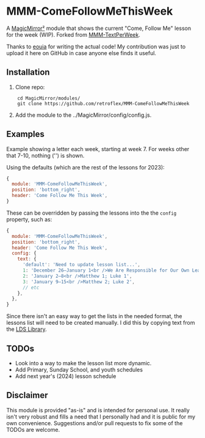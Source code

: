 # MMM-ComeFollowMeThisWeek
A [MagicMirror²](https://github.com/MichMich/MagicMirror) module that shows the current "Come, Follow Me" lesson for the week (WIP). Forked from [MMM-TextPerWeek](https://github.com/retroflex/MMM-TextPerWeek).

Thanks to [eouia](https://github.com/eouia) for writing the actual code! My contribution was just to upload it here on GitHub in case anyone else finds it useful.

## Installation
1. Clone repo:
```
	cd MagicMirror/modules/
	git clone https://github.com/retroflex/MMM-ComeFollowMeThisWeek
```

2. Add the module to the ../MagicMirror/config/config.js.

## Examples
Example showing a letter each week, starting at week 7. For weeks other that 7-10, nothing ('') is shown.

Using the defaults (which are the rest of the lessons for 2023):
```js
{
  module: 'MMM-ComeFollowMeThisWeek',
  position: 'bottom_right',
  header: 'Come Follow Me This Week',
}
```

These can be overridden by passing the lessons into the the `config` property, such as:
```js
{
  module: 'MMM-ComeFollowMeThisWeek',
  position: 'bottom_right',
  header: 'Come Follow Me This Week',
  config: {
    text: {
      'default': 'Need to update lesson list...',
      1: 'December 26–January 1<br />We Are Responsible for Our Own Learning',
      2: 'January 2–8<br />Matthew 1; Luke 1',
      3: 'January 9–15<br />Matthew 2; Luke 2',
      // etc
    },
  },
}
```

Since there isn't an easy way to get the lists in the needed format, the lessons list will need to be created manually. I did this by copying text from the [LDS Library](https://www.churchofjesuschrist.org/study/manual/come-follow-me-for-individuals-and-families-new-testament-2023?lang=eng).

## TODOs

- Look into a way to make the lesson list more dynamic.
- Add Primary, Sunday School, and youth schedules
- Add next year's (2024) lesson schedule

## Disclaimer

This module is provided "as-is" and is intended for personal use. It really isn't very robust and fills a need that I personally had and it is public for my own convenience. Suggestions and/or pull requests to fix some of the TODOs are welcome.
